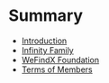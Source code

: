 # Summary

* [Introduction](README.md)
* [Infinity Family](infinity-family.md)
* [WeFindX Foundation](wefindx-foundation.md)
* [Terms of Members](terms-of-members.md)

